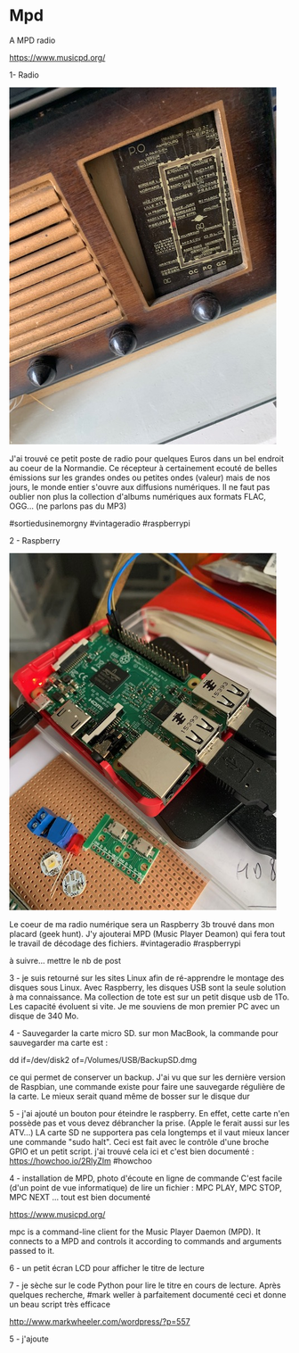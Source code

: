 # Mpd
A MPD radio

 https://www.musicpd.org/
 
 1- Radio
 
 ![01_Radio.jpeg](/Picts/01_Radio.jpeg)

J'ai trouvé ce petit poste de radio pour quelques Euros dans un bel endroit au coeur de la  Normandie. 
Ce récepteur à certainement ecouté de belles émissions sur les grandes ondes ou petites ondes (valeur) mais de nos jours, le monde entier s'ouvre aux diffusions numériques. Il ne faut pas oublier non plus la collection d'albums numériques aux formats FLAC, OGG... (ne parlons pas du MP3)

#sortiedusinemorgny
#vintageradio
#raspberrypi



2 - Raspberry

 ![02_Raspi.jpeg](/Picts/02_Raspi.jpeg)

Le coeur de ma radio numérique sera un Raspberry 3b trouvé dans mon placard (geek hunt). J'y ajouterai MPD (Music Player Deamon) qui fera tout le travail de décodage des fichiers.
#vintageradio
#raspberrypi


à suivre... mettre le nb de post




3 - je suis retourné sur les sites Linux afin de ré-apprendre le montage des disques sous Linux. Avec Raspberry, les disques USB sont la seule solution à ma connaissance.
Ma collection de tote est sur un petit disque usb de 1To. Les capacité évoluent si vite. Je me souviens de mon premier PC avec un disque de 340 Mo.

4 -
Sauvegarder la carte micro SD. 
sur mon MacBook, la commande pour sauvegarder ma carte est :

dd if=/dev/disk2 of=/Volumes/USB/BackupSD.dmg

ce qui permet de conserver un backup. J'ai vu que sur les dernière version de Raspbian, une commande existe pour faire une sauvegarde régulière de la carte.
Le mieux serait quand même de bosser sur le disque dur

5 - j'ai ajouté un bouton pour éteindre le raspberry. En effet, cette carte n'en possède pas et vous devez débrancher la prise. (Apple le ferait aussi sur les ATV...)
LA carte SD ne supportera pas cela longtemps et il vaut mieux lancer une commande "sudo halt". Ceci est fait avec le contrôle d'une broche GPIO et un petit script.
j'ai trouvé cela ici et c'est bien documenté : https://howchoo.io/2RlyZIm
#howchoo


4 - installation de MPD, photo d'écoute en ligne de commande
C'est facile (d'un point de vue informatique) de lire un fichier : MPC PLAY, MPC STOP, MPC NEXT ... tout est bien documenté

https://www.musicpd.org/

mpc is a command-line client for the Music Player Daemon (MPD). It connects to a MPD and controls it according to commands and arguments passed to it. 




6 - un petit écran LCD pour afficher le titre de lecture


7 - je sèche sur le code Python pour lire le titre en cours de lecture. Après quelques recherche, #mark weller à parfaitement documenté ceci et donne un beau script très efficace


http://www.markwheeler.com/wordpress/?p=557










5 - j'ajoute 




